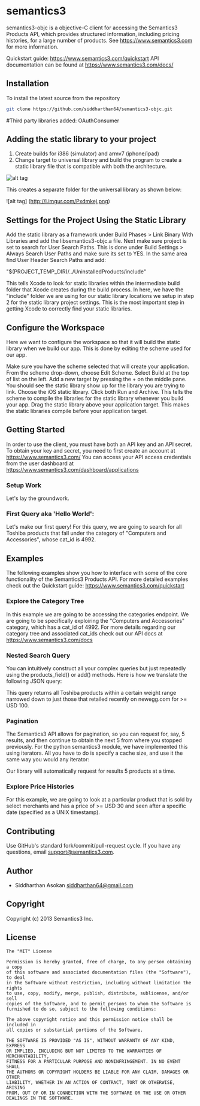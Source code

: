 # semantics3
semantics3-objc is a objective-C client for accessing the Semantics3 Products API, which provides structured information, including pricing histories, for a large number of products.
See https://www.semantics3.com for more information.

Quickstart guide: https://www.semantics3.com/quickstart
API documentation can be found at https://www.semantics3.com/docs/

## Installation
To install the latest source from the repository

```bash
git clone https://github.com/siddharthan64/semantics3-objc.git

```

#Third party libraries added:
OAuthConsumer

## Adding the static library to your project
1. Create builds for i386 (simulator) and armv7 (iphone/ipad)
2. Change target to universal library and build the program to create a static library file that is compatible with both the architecture.

![alt tag](http://i.imgur.com/4Ejux45.png)

This creates a separate folder for the universal library as shown below:

![alt tag] (http://i.imgur.com/Pxdmkej.png)



## Settings for the Project Using the Static Library
Add the static library as a framework under Build Phases > Link Binary With Libraries and add the libsemantics3-objc.a file.
Next make sure project is set to search for User Search Paths. This is done under Build Settings > Always Search User Paths and make sure its set to YES.
In the same area find User Header Search Paths and add:

"$(PROJECT_TEMP_DIR)/../UninstalledProducts/include"

This tells Xcode to look for static libraries within the intermediate build folder that Xcode creates during the build process. In here, we have the "include" folder we are using for our static library locations we setup in step 2 for the static library project settings. This is the most important step in getting Xcode to correctly find your static libraries.

## Configure the Workspace
Here we want to configure the workspace so that it will build the static library when we build our app. This is done by editing the scheme used for our app.

Make sure you have the scheme selected that will create your application.
From the scheme drop-down, choose Edit Scheme.
Select Build at the top of list on the left. Add a new target by pressing the + on the middle pane.
You should see the static library show up for the library you are trying to link. Choose the iOS static library.
Click both Run and Archive. This tells the scheme to compile the libraries for the static library whenever you build your app.
Drag the static library above your application target. This makes the static libraries compile before your application target.


## Getting Started

In order to use the client, you must have both an API key and an API secret. To obtain your key and secret, you need to first create an account at
https://www.semantics3.com/
You can access your API access credentials from the user dashboard at https://www.semantics3.com/dashboard/applications

### Setup Work

Let's lay the groundwork.



### First Query aka 'Hello World':

Let's make our first query! For this query, we are going to search for all Toshiba products that fall under the category of "Computers and Accessories", whose cat_id is 4992. 



## Examples

The following examples show you how to interface with some of the core functionality of the Semantics3 Products API. For more detailed examples check out the Quickstart guide: https://www.semantics3.com/quickstart

### Explore the Category Tree

In this example we are going to be accessing the categories endpoint. We are going to be specifically exploiring the "Computers and Accessories" category, which has a cat_id of 4992. For more details regarding our category tree and associated cat_ids check out our API docs at https://www.semantics3.com/docs



### Nested Search Query

You can intuitively construct all your complex queries but just repeatedly using the products_field() or add() methods.
Here is how we translate the following JSON query:



This query returns all Toshiba products within a certain weight range narrowed down to just those that retailed recently on newegg.com for >= USD 100.


### Pagination

The Semantics3 API allows for pagination, so you can request for, say, 5 results,
and then continue to obtain the next 5 from where you stopped previously. For the
python semantics3 module, we have implemented this using iterators.
All you have to do is specify a cache size, and use it the same way you would
any iterator:

 
Our library will automatically request for results 5 products at a time.


### Explore Price Histories
For this example, we are going to look at a particular product that is sold by select merchants and has a price of >= USD 30 and seen after a specific date (specified as a UNIX timestamp).

 

## Contributing
Use GitHub's standard fork/commit/pull-request cycle.  If you have any questions, email <support@semantics3.com>.

## Author

* Siddharthan Asokan <siddharthan64@gmail.com>

## Copyright

Copyright (c) 2013 Semantics3 Inc.

## License

    The "MIT" License
    
    Permission is hereby granted, free of charge, to any person obtaining a copy
    of this software and associated documentation files (the "Software"), to deal
    in the Software without restriction, including without limitation the rights
    to use, copy, modify, merge, publish, distribute, sublicense, and/or sell
    copies of the Software, and to permit persons to whom the Software is
    furnished to do so, subject to the following conditions:
    
    The above copyright notice and this permission notice shall be included in
    all copies or substantial portions of the Software.
    
    THE SOFTWARE IS PROVIDED "AS IS", WITHOUT WARRANTY OF ANY KIND, EXPRESS
    OR IMPLIED, INCLUDING BUT NOT LIMITED TO THE WARRANTIES OF MERCHANTABILITY,
    FITNESS FOR A PARTICULAR PURPOSE AND NONINFRINGEMENT. IN NO EVENT SHALL
    THE AUTHORS OR COPYRIGHT HOLDERS BE LIABLE FOR ANY CLAIM, DAMAGES OR OTHER
    LIABILITY, WHETHER IN AN ACTION OF CONTRACT, TORT OR OTHERWISE, ARISING
    FROM, OUT OF OR IN CONNECTION WITH THE SOFTWARE OR THE USE OR OTHER
    DEALINGS IN THE SOFTWARE.

